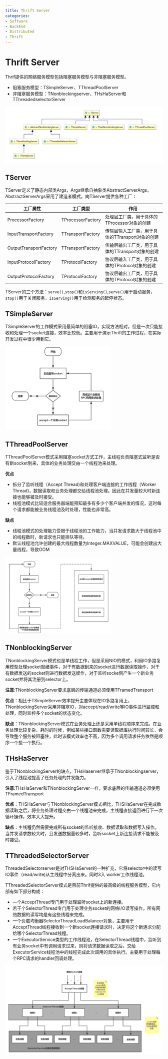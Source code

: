 ```yaml
---
title: Thrift Server
categories:
- Software
- BackEnd
- Distributed
- Thrift
---
```

# Thrift Server

Thrif提供的网络服务模型包括阻塞服务模型与非阻塞服务模型。

- 阻塞服务模型：TSimpleServer、TThreadPoolServer
- 非阻塞服务模型：TNonblockingserver、THsHaServer和TThreadedselectorServer

<img src="https://raw.githubusercontent.com/LuShan123888/Files/main/Pictures/image-20220528001252494.png" alt="image-20220528001252494" style="zoom:50%;" />

## TServer

TServer定义了静态内部类Args，Args继承自抽象类AbstractServerArgs。AbstractServerArgs采用了建造者模式，向TServer提供各种工厂：

| 工厂属性               | 工厂类型          | 作用                                            |
| ---------------------- | ----------------- | ----------------------------------------------- |
| ProcessorFactory       | TProcessorFactory | 处理层工厂类，用于具体的TProcessor对象的创建     |
| InputTransportFactory  | TTransportFactory | 传输层输入工厂类，用于具体的TTransport对象的创建 |
| OutputTransportFactory | TTransportFactory | 传输层输出工厂类，用于具体的TTransport对象的创建 |
| InputProtocolFactory   | TProtocolFactory  | 协议层输入工厂类，用于具体的TProtocol对象的创建  |
| OutputProtocolFactory  | TProtocolFactory  | 协议层输出工厂类，用于具体的TProtocol对象的创建  |

TServer的三个方法：`serve()`,`stop()`和`isServing()`,`serve()`用于启动服务，`stop()`用于关闭服务，`isServing()`用于检测服务的起停状态。

## TSimpleServer

TSimpleServer的工作模式采用最简单的阻塞IO，实现方法相对，但是一次只能接收和处理一个socket连接，效率比较低。主要用于演示Thrift的工作过程，在实际开发过程中很少用到它。

<img src="https://raw.githubusercontent.com/LuShan123888/Files/main/Pictures/image-20220528023005364.png" alt="image-20220528023005364" style="zoom:33%;" />

## TThreadPoolServer

TThreadPoolServer模式采用阻塞socket方式工作，主线程负责阻塞式监听是否有新socket到来，具体的业务处理交由一个线程池来处理。

**优点**

- 拆分了监听线程（Accept Thread)和处理客户端连接的工作线程（Worker Thread)，数据读取和业务处理都交给线程池处理。因此在并发量较大时新连接也能够被及时接受。
- 线程池模式比较适合服务器端能预知最多有多少个客户端并发的情况，这时每个请求都能被业务线程池及时处理，性能也非常高。

**缺点**

- 线程池模式的处理能力受限于线程池的工作能力，当并发请求数大于线程池中的线程数时，新请求也只能排队等待。
- 默认线程池允许创建的最大线程数量为Integer.MAXVALUE，可能会创建出大量线程，导致OOM

<img src="https://raw.githubusercontent.com/LuShan123888/Files/main/Pictures/image-20220528015654998.png" alt="image-20220528015654998" style="zoom:33%;" />

## TNonblockingServer

TNonblockingServer模式也是单线程工作，但是采用NIO的模式，利用IO多路复用模型处理socket就绪事件，对于有数据到来的socket进行数据读取操作，对于有数据发送的socket则进行数据发送娱作，对于监听socke侧产生一个新业务socket并将其注册到selector上。

**注意**:TNonblockingServer要求底层的传输通道必须使用TFramedTransport

**优点**：相比于TSimpleServer效率提升主要体现在IO多路复用上，TNonblockingServer采用非阻塞IO，对accept/read/write等IO事件进行监控和处理，同时监控多个socket的状态变化。

**缺点**：TNonblockingServer模式在业务处理上还是采用单线程顺序来完成。在业务处理比较复杂、耗时的时候，例如某些接口函数需要读取据库执行时间较长，会导致整个服务被阻塞住，此时该模式效率也不高，因为多个调用请求任务依然是顺序—个接—个执行。

## THsHaServer

鉴于TNonblockingServer的缺点，THsHaserver继承于TNonblockingserver，引入了线程池提高了任务处理的并发能力。

**注意**:THsHaServer和TNonblockingServer一样，要求底层的传输通道必须使用TFramedTransport

**优点**：THSHaServer与TNonblockingServer模式相比，THSHaServer在完成数据读取之后，将业务处理过程交由一个线程池来完成，主线程直接返回进行下一次循环操作，效率大大提升。

**缺点**：主线程仍然需要完成所有socket的监听接收、数据读取和数据写入操作。当并发请求数较大时，且发送数据量较多时，监听socket上新连接请求不能被及时接受。

## TThreadedSelectorServer

ThreadedSelectorserver是对THSHaServer的一种扩充，它将selector中的读写IO事件（read/write)从主线程中分离出来。同时3入 worker工作线程池。

TThreadedSelectorServer模式是目前Thrif提供的最高级的线程服务模型，它内部有如下部分构成：

- —个AcceptThread专门用于处理监听socket上的新连接。
- 若干个SelectorThread专门用于处理业务socket的网络I/O读写操作，所有网络数据的读写均是有这些线程来完成。
- 一个负载均衡器SelectorThreadLoadBalancer对象，主要用于AcceptThread线程接收到一个新socket连接请求时，决定将这个新连求分配给哪个SelectorThread线程。
- 一个ExecutorService类型的工作线程池，在SelectorThread线程中，监听到有业务socket中有调用请求过来，则将请求数据读取之后，交给ExecutorService线程池中的线程完成此次调用的具体执行。主要用于处理每个RPC请求的handler回调处理。

<img src="https://raw.githubusercontent.com/LuShan123888/Files/main/Pictures/image-20220528023059587.png" alt="image-20220528023059587" style="zoom:50%;" />